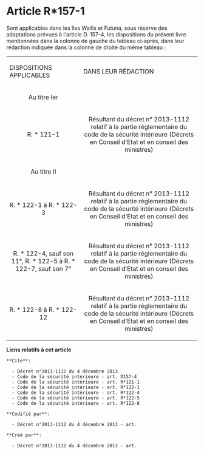 # Article R*157-1

Sont applicables dans les îles Wallis et Futuna, sous réserve des adaptations prévues à l'article D. 157-4, les dispositions
du présent livre mentionnées dans la colonne de gauche du tableau ci-après, dans leur rédaction indiquée dans la colonne de
droite du même tableau : 
  <table>
    <tbody>
      <tr>
        <td>

DISPOSITIONS APPLICABLES 

</td>
        <td>

DANS LEUR RÉDACTION 

</td>
      </tr>
      <tr>
        <td align="center">

Au titre Ier 

</td>
        <td align="center">
      </td></tr>
      <tr>
        <td align="center">

R. * 121-1 

</td>
        <td align="center">

Résultant du décret n° 2013-1112 relatif à la partie réglementaire du code de la sécurité intérieure (Décrets en Conseil
d'Etat et en conseil des ministres) 

</td>
      </tr>
      <tr>
        <td align="center">

Au titre II 

</td>
        <td align="center">
      </td></tr>
      <tr>
        <td align="center">

R. * 122-1 à R. * 122-3 

</td>
        <td align="center">

Résultant du décret n° 2013-1112 relatif à la partie réglementaire du code de la sécurité intérieure (Décrets en Conseil
d'Etat et en conseil des ministres) 

</td>
      </tr>
      <tr>
        <td align="center">

R. * 122-4, sauf son 11°, R. * 122-5 à R. * 122-7, sauf son 7° 

</td>
        <td align="center">

Résultant du décret n° 2013-1112 relatif à la partie réglementaire du code de la sécurité intérieure (Décrets en Conseil
d'Etat et en conseil des ministres) 

</td>
      </tr>
      <tr>
        <td align="center">

R. * 122-8 à R. * 122-12 

</td>
        <td align="center">

Résultant du décret n° 2013-1112 relatif à la partie réglementaire du code de la sécurité intérieure (Décrets en Conseil
d'Etat et en conseil des ministres)</td>
      </tr>
    </tbody>
  </table>

**Liens relatifs à cet article**

	**Cite**:

	  - Décret n°2013-1112 du 4 décembre 2013
	  - Code de la sécurité intérieure - art. D157-4
	  - Code de la sécurité intérieure - art. R*121-1
	  - Code de la sécurité intérieure - art. R*122-1
	  - Code de la sécurité intérieure - art. R*122-4
	  - Code de la sécurité intérieure - art. R*122-5
	  - Code de la sécurité intérieure - art. R*122-8

	**Codifié par**:

	  - Décret n°2013-1112 du 4 décembre 2013 - art.

	**Créé par**:

	  - Décret n°2013-1112 du 4 décembre 2013 - art.
